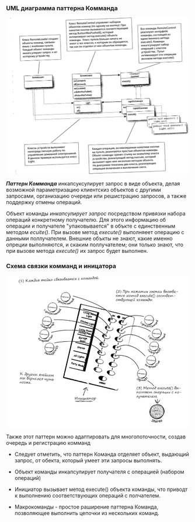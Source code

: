 ### UML диаграмма паттерна Комманда

![UML паттерна Комманда](https://github.com/Dzhonson64/DesignPatterns/blob/master/imgReadme/umlCommand.png)

***Паттерн Комманда*** инкапсуксулирует запрос в виде объекта, делая возможной параметризацию клиентскиз объектов с другими запросами, организацию очереди или решистрацию запросов, а также поддержку отмены операций.

Объект команды _инкапсулирует запрос_ посредством привязки набора операций конкретному получателю. Для этого  информацию об операции и получателе "упаковывается" в объкте с единственным методом _ecuite()_. При вызове метод _execute()_ выполняеет операцию с данными поллучателем. Внешние объкты не знают, какие именно опреции выполняются, и скаким поллучателем; они только знают, что при вызове метода _execute()_ их запрос будет выполнен.

### Cхема связки комманд и иницатора
![схема связки комманд](https://github.com/Dzhonson64/DesignPatterns/blob/master/imgReadme/umlCommand2.png)

Также этот паттерн можно адаптировать для многопоточности, создав очередь и регистрацию комманд

+ Следует отметить, что паттерн Команда отделяет объект, выдающий запрос, от обекта, который умеет эти запросы выполнять.

+ Объект команды инкапсулирует получателя с операцией (набором операций)

+ Инициатор вызывает метод execute() объекта команды, что приводт к выполнению соответствующих операций с полчателем.

+ Макрокоманды - простое раширение паттерна Команда, позволяющее выполнить цепочки из нескольких команд.

